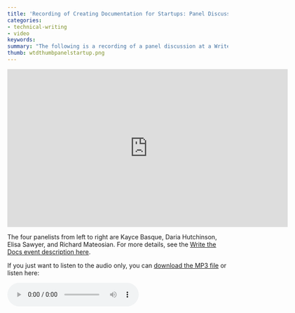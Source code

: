 ```yaml
---
title: 'Recording of Creating Documentation for Startups: Panel Discussion &mdash; Write the Docs San Francisco'
categories:
- technical-writing
- video
keywords: 
summary: "The following is a recording of a panel discussion at a Write the Docs San Francisco meetup held Dec 17, 2015. The topic is on creating documentation for startups."
thumb: wtdthumbpanelstartup.png
---
```


<iframe width="640" height="360" src="https://www.youtube.com/embed/ZMc_GAg1i3A" frameborder="0" allowfullscreen></iframe>

The four panelists from left to right are Kayce Basque, Daria Hutchinson, Elisa Sawyer, and Richard Mateosian. For more details, see the [Write the Docs event description here](http://www.meetup.com/Write-the-Docs/events/226495517/).

If you just want to listen to the audio only, you can <a href="https://www.podtrac.com/pts/redirect.mp3/s3-us-west-1.amazonaws.com/idratherbewritingmedia.com/podcasts/wtdstartuppanel.mp3" alt="Creating documentation for startups: Panel discussion">download the MP3 file</a> or listen here:

<p><audio controls="controls"><source src="https://www.podtrac.com/pts/redirect.mp3/s3-us-west-1.amazonaws.com/idratherbewritingmedia.com/podcasts/wtdstartuppanel.mp3" type="audio/mpeg" /></audio></p>